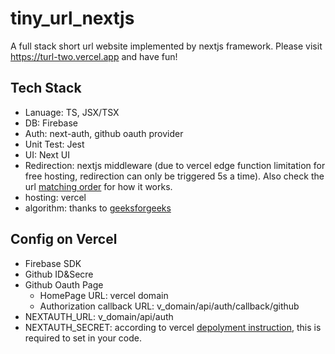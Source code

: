 # tiny_url_nextjs
A full stack short url website implemented by nextjs framework. Please visit https://turl-two.vercel.app and have fun!

## Tech Stack

- Lanuage: TS, JSX/TSX
- DB: Firebase
- Auth: next-auth, github oauth provider
- Unit Test: Jest
- UI: Next UI
- Redirection: nextjs middleware (due to vercel edge function limitation for free hosting, redirection can only be triggered 5s a time). Also check the url [matching order](https://nextjs.org/docs/advanced-features/middleware#matching-paths) for how it works.
- hosting: vercel
- algorithm: thanks to [geeksforgeeks](https://www.geeksforgeeks.org/how-to-design-a-tiny-url-or-url-shortener/)

## Config on Vercel
- Firebase SDK
- Github ID&Secre
- Github Oauth Page
  - HomePage URL: vercel domain
  - Authorization callback URL: v_domain/api/auth/callback/github
- NEXTAUTH_URL: v_domain/api/auth
- NEXTAUTH_SECRET: according to vercel [depolyment instruction](https://next-auth.js.org/configuration/options#secret), this is required to set in your code.
